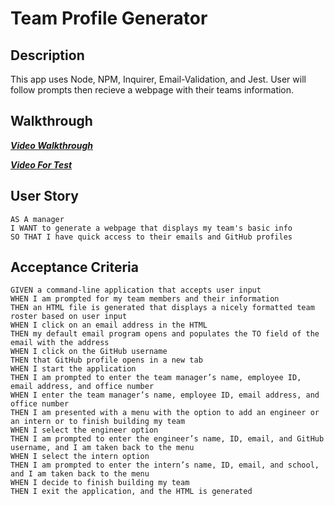  # Team Profile Generator 
## Description
This app uses Node, NPM, Inquirer, Email-Validation, and Jest. User will follow prompts then recieve a webpage with their teams information. 

## Walkthrough
***[Video Walkthrough](https://drive.google.com/file/d/1Kkp7DZaTxkfG5VM0Z9wMh0kpXQ0zB6A9/view)***

***[Video For Test](https://drive.google.com/file/d/1f7V7YcFa_o-0aN4DajlXH4gyo1teH4ma/view)***

## User Story
```
AS A manager
I WANT to generate a webpage that displays my team's basic info
SO THAT I have quick access to their emails and GitHub profiles
```

## Acceptance Criteria
```
GIVEN a command-line application that accepts user input
WHEN I am prompted for my team members and their information
THEN an HTML file is generated that displays a nicely formatted team roster based on user input
WHEN I click on an email address in the HTML
THEN my default email program opens and populates the TO field of the email with the address
WHEN I click on the GitHub username
THEN that GitHub profile opens in a new tab
WHEN I start the application
THEN I am prompted to enter the team manager’s name, employee ID, email address, and office number
WHEN I enter the team manager’s name, employee ID, email address, and office number
THEN I am presented with a menu with the option to add an engineer or an intern or to finish building my team
WHEN I select the engineer option
THEN I am prompted to enter the engineer’s name, ID, email, and GitHub username, and I am taken back to the menu
WHEN I select the intern option
THEN I am prompted to enter the intern’s name, ID, email, and school, and I am taken back to the menu
WHEN I decide to finish building my team
THEN I exit the application, and the HTML is generated
```
